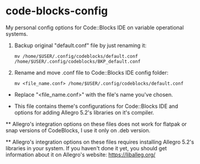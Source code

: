 # code-blocks-config
My personal config options for Code::Blocks IDE on variable operational systems.

1) Backup original "default.conf" file by just renaming it:

       mv /home/$USER/.config/codeblocks/default.conf /home/$USER/.config/codeblocks/BKP_default.conf

2) Rename and move .conf file to Code::Blocks IDE config folder:

       mv <file_name.conf> /home/$USER/.config/codeblocks/default.conf
       
* Replace "<file_name.conf>" with the file's name you've chosen.

* This file contains theme's configurations for Code::Blocks IDE and options for adding Allegro 5.2's libraries on it's compiler.

** Allegro's integration options on these files does not work for flatpak or snap versions of CodeBlocks, I use it only on .deb version.

** Allegro's integration options on these files requires installing Allegro 5.2's libraries in your system. If you haven't done it yet, you should get information about it on Allegro's website: https://liballeg.org/
